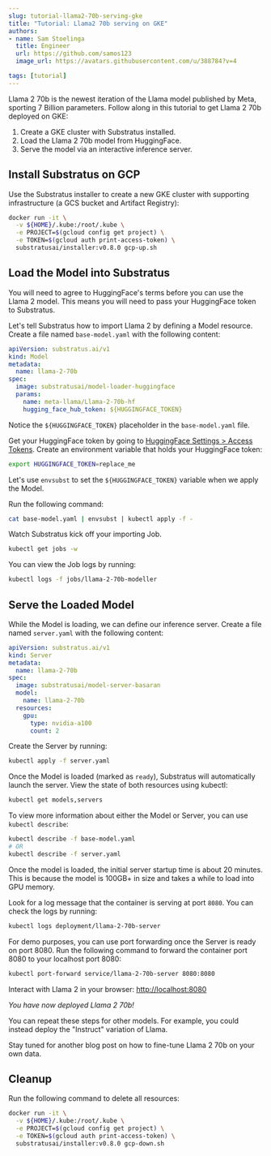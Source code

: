 ```yaml
---
slug: tutorial-llama2-70b-serving-gke
title: "Tutorial: Llama2 70b serving on GKE"
authors:
- name: Sam Stoelinga
  title: Engineer
  url: https://github.com/samos123
  image_url: https://avatars.githubusercontent.com/u/388784?v=4

tags: [tutorial]
---
```


Llama 2 70b is the newest iteration of the Llama model published by Meta, sporting 7 Billion parameters.
Follow along in this tutorial to get Llama 2 70b deployed on GKE:

1. Create a GKE cluster with Substratus installed.
2. Load the Llama 2 70b model from HuggingFace.
3. Serve the model via an interactive inference server.

## Install Substratus on GCP
Use the Substratus installer to create a new GKE cluster with supporting infrastructure (a GCS bucket
and Artifact Registry):

```bash
docker run -it \
  -v ${HOME}/.kube:/root/.kube \
  -e PROJECT=$(gcloud config get project) \
  -e TOKEN=$(gcloud auth print-access-token) \
  substratusai/installer:v0.8.0 gcp-up.sh
```

## Load the Model into Substratus
You will need to agree to HuggingFace's terms before you can use the Llama 2 model. This means you will need to pass your HuggingFace token to Substratus.

Let's tell Substratus how to import Llama 2 by defining a Model resource. Create a file named `base-model.yaml` with the following content:
```yaml
apiVersion: substratus.ai/v1
kind: Model
metadata:
  name: llama-2-70b
spec:
  image: substratusai/model-loader-huggingface
  params:
    name: meta-llama/Llama-2-70b-hf
    hugging_face_hub_token: ${HUGGINGFACE_TOKEN}
```
Notice the `${HUGGINGFACE_TOKEN}` placeholder in the `base-model.yaml` file.

Get your HuggingFace token by going to [HuggingFace Settings > Access Tokens](
    https://huggingface.co/settings/tokens
).
Create an environment variable that holds your HuggingFace token:
```bash
export HUGGINGFACE_TOKEN=replace_me
```

Let's use `envsubst` to set the `${HUGGINGFACE_TOKEN}` variable when we apply the Model.

Run the following command:
```bash
cat base-model.yaml | envsubst | kubectl apply -f -
```

Watch Substratus kick off your importing Job.

```bash
kubectl get jobs -w
```

You can view the Job logs by running:
```bash
kubectl logs -f jobs/llama-2-70b-modeller
```

## Serve the Loaded Model
While the Model is loading, we can define our inference server. Create a file named `server.yaml` with the following content:
```yaml
apiVersion: substratus.ai/v1
kind: Server
metadata:
  name: llama-2-70b
spec:
  image: substratusai/model-server-basaran
  model:
    name: llama-2-70b
  resources:
    gpu:
      type: nvidia-a100
      count: 2
```

Create the Server by running:
```bash
kubectl apply -f server.yaml
```

Once the Model is loaded (marked as `ready`), Substratus will automatically launch the server. View the state of both resources using kubectl:

```bash
kubectl get models,servers
```

To view more information about either the Model or Server, you can use `kubectl describe`:

```bash
kubectl describe -f base-model.yaml
# OR
kubectl describe -f server.yaml
```

Once the model is loaded, the initial server startup time is about 20 minutes.
This is because the model is 100GB+ in size and takes a while to load
into GPU memory.

Look for a log message that the container
is serving at port `8080`. You can check the logs
by running:
```bash
kubectl logs deployment/llama-2-70b-server
```

For demo purposes, you can use port forwarding once the Server is ready on port 8080. Run the following command to forward the container port 8080 to your localhost port 8080:
```bash
kubectl port-forward service/llama-2-70b-server 8080:8080
```

Interact with Llama 2 in your browser:
[http://localhost:8080](http://localhost:8080)

*You have now deployed Llama 2 70b!*

You can repeat these steps for other models. For example, you
could instead deploy the "Instruct" variation of Llama.

Stay tuned for another blog post on how to fine-tune Llama 2 70b on your own data.

## Cleanup
Run the following command to delete all resources:
```bash
docker run -it \
  -v ${HOME}/.kube:/root/.kube \
  -e PROJECT=$(gcloud config get project) \
  -e TOKEN=$(gcloud auth print-access-token) \
  substratusai/installer:v0.8.0 gcp-down.sh
```
